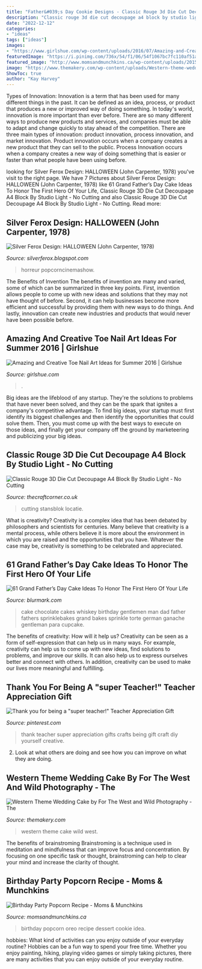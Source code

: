 ```yaml
---
title: "Father&#039;s Day Cookie Designs - Classic Rouge 3d Die Cut Decoupage A4 Block By Studio Light"
description: "Classic rouge 3d die cut decoupage a4 block by studio light"
date: "2022-12-12"
categories:
- "ideas"
tags: ["ideas"]
images:
- "https://www.girlshue.com/wp-content/uploads/2016/07/Amazing-and-Creative-Toe-Nail-Art-Ideas-for-Summer-2016-10.jpg"
featuredImage: "https://i.pinimg.com/736x/54/f1/06/54f1067bc7fc110af51aa8a35c9391b8--teacher-appreciation-gifts-thank-you-for.jpg"
featured_image: "http://www.momsandmunchkins.ca/wp-content/uploads/2015/01/birthday-party-popcorn-1.jpg"
image: "https://www.themakery.com/wp-content/uploads/Western-theme-wedding-ckae-by-for-the-west-and-wild-photography-In-Denver.jpg"
ShowToc: true
author: "Kay Harvey"
---
```



Types of Innovation:
Innovation is a term that has been used for many different things in the past. It can be defined as an idea, process, or product that produces a new or improved way of doing something. In today's world, innovation is more important than ever before. There are so many different ways to produce new products and services, and companies must be able to adapt and change quickly to stay ahead of the competition. 
There are three main types of innovation: product innovation, process innovation, and market innovation. Product innovation occurs when a company creates a new product that they can sell to the public. Process Innovation occurs when a company creates a new way of doing something that is easier or faster than what people have been using before.

	

		
looking for Silver Ferox Design: HALLOWEEN (John Carpenter, 1978) you've visit to the right page. We have 7 Pictures about Silver Ferox Design: HALLOWEEN (John Carpenter, 1978) like 61 Grand Father’s Day Cake Ideas To Honor The First Hero Of Your Life, Classic Rouge 3D Die Cut Decoupage A4 Block By Studio Light - No Cutting and also Classic Rouge 3D Die Cut Decoupage A4 Block By Studio Light - No Cutting. Read more:
		
    
## Silver Ferox Design: HALLOWEEN (John Carpenter, 1978)

<img loading=lazy src="https://1.bp.blogspot.com/-FKXB5ewfDMo/T4Mg8WahqhI/AAAAAAAACxM/LzsDucl008A/s1600/HALLOWEEN+-+Silver+Ferox+Design+(2)+copy.jpg" onerror="this.onerror=null;this.src='https://tse1.mm.bing.net/th?id=OIP.aBFnacdxfRV0P6iAgyGsqgHaK9&amp;pid=15.1';" alt="Silver Ferox Design: HALLOWEEN (John Carpenter, 1978)">

_Source: silverferox.blogspot.com_

>horreur popcorncinemashow. 

	

The Benefits of Invention
The benefits of invention are many and varied, some of which can be summarized in three key points. First, invention allows people to come up with new ideas and solutions that they may not have thought of before. Second, it can help businesses become more efficient and successful by providing them with new ways to do things. And lastly, innovation can create new industries and products that would never have been possible before.

    
## Amazing And Creative Toe Nail Art Ideas For Summer 2016 | Girlshue

<img loading=lazy src="https://www.girlshue.com/wp-content/uploads/2016/07/Amazing-and-Creative-Toe-Nail-Art-Ideas-for-Summer-2016-10.jpg" onerror="this.onerror=null;this.src='https://tse1.mm.bing.net/th?id=OIP.tWYlHtFAVDYCB8PjSZlRyAHaNK&amp;pid=15.1';" alt="Amazing and Creative Toe Nail Art Ideas for Summer 2016 | Girlshue">

_Source: girlshue.com_

>. 

	

Big ideas are the lifeblood of any startup. They're the solutions to problems that have never been solved, and they can be the spark that ignites a company's competitive advantage. To find big ideas, your startup must first identify its biggest challenges and then identify the opportunities that could solve them. Then, you must come up with the best ways to execute on those ideas, and finally get your company off the ground by marketeering and publicizing your big ideas.

    
## Classic Rouge 3D Die Cut Decoupage A4 Block By Studio Light - No Cutting

<img loading=lazy src="https://9.cdn.ekm.net/ekmps/shops/craftinglou/images/classic-rouge-3d-die-cut-decoupage-a4-block-by-studio-light-no-cutting-23111-1-p.jpg?v=B0AB3A63-3209-4A8F-8B75-D5742AE04DD8" onerror="this.onerror=null;this.src='https://tse2.mm.bing.net/th?id=OIP.Je33vkpF_YgoCvqV3cBgJQHaKa&amp;pid=15.1';" alt="Classic Rouge 3D Die Cut Decoupage A4 Block By Studio Light - No Cutting">

_Source: thecraftcorner.co.uk_

>cutting stansblok locatie. 

	

What is creativity?
Creativity is a complex idea that has been debated by philosophers and scientists for centuries. Many believe that creativity is a mental process, while others believe it is more about the environment in which you are raised and the opportunities that you have. Whatever the case may be, creativity is something to be celebrated and appreciated.

    
## 61 Grand Father’s Day Cake Ideas To Honor The First Hero Of Your Life

<img loading=lazy src="http://www.blurmark.com/wp-content/uploads/2017/05/Fly-Dad-Cake.jpg" onerror="this.onerror=null;this.src='https://tse2.mm.bing.net/th?id=OIP.HOpBUg5FMI5xdsufMFGADwHaLH&amp;pid=15.1';" alt="61 Grand Father’s Day Cake Ideas To Honor The First Hero Of Your Life">

_Source: blurmark.com_

>cake chocolate cakes whiskey birthday gentlemen man dad father fathers sprinklebakes grand bakes sprinkle torte german ganache gentleman para cupcake. 

	

The benefits of creativity: How will it help us?
Creativity can be seen as a form of self-expression that can help us in many ways. For example, creativity can help us to come up with new ideas, find solutions to problems, and improve our skills. It can also help us to express ourselves better and connect with others. In addition, creativity can be used to make our lives more meaningful and fulfilling.

    
## Thank You For Being A &quot;super Teacher!&quot; Teacher Appreciation Gift

<img loading=lazy src="https://i.pinimg.com/736x/54/f1/06/54f1067bc7fc110af51aa8a35c9391b8--teacher-appreciation-gifts-thank-you-for.jpg" onerror="this.onerror=null;this.src='https://tse2.mm.bing.net/th?id=OIP.OoFEjOYT8ngQKRnIhRcKSgHaJ3&amp;pid=15.1';" alt="Thank you for being a &quot;super teacher!&quot; Teacher Appreciation Gift">

_Source: pinterest.com_

>thank teacher super appreciation gifts crafts being gift craft diy yourself creative. 

	

2. Look at what others are doing and see how you can improve on what they are doing. 

    
## Western Theme Wedding Cake By For The West And Wild Photography - The

<img loading=lazy src="https://www.themakery.com/wp-content/uploads/Western-theme-wedding-ckae-by-for-the-west-and-wild-photography-In-Denver.jpg" onerror="this.onerror=null;this.src='https://tse3.mm.bing.net/th?id=OIP.AEMMT2Ozdc14YT4r_e_iRgHaLH&amp;pid=15.1';" alt="Western Theme Wedding Cake by For The West and Wild Photography - The">

_Source: themakery.com_

>western theme cake wild west. 

	

The benefits of brainstroming
Brainstroming is a technique used in meditation and mindfulness that can improve focus and concentration. By focusing on one specific task or thought, brainstroming can help to clear your mind and increase the clarity of thought.

    
## Birthday Party Popcorn Recipe - Moms &amp; Munchkins

<img loading=lazy src="http://www.momsandmunchkins.ca/wp-content/uploads/2015/01/birthday-party-popcorn-1.jpg" onerror="this.onerror=null;this.src='https://tse1.mm.bing.net/th?id=OIP.nPu_VVU6bFgKfUdWGkd_GAHaLH&amp;pid=15.1';" alt="Birthday Party Popcorn Recipe - Moms &amp; Munchkins">

_Source: momsandmunchkins.ca_

>birthday popcorn oreo recipe dessert cookie idea. 

	

hobbies: What kind of activities can you enjoy outside of your everyday routine?
Hobbies can be a fun way to spend your free time. Whether you enjoy painting, hiking, playing video games or simply taking pictures, there are many activities that you can enjoy outside of your everyday routine.

